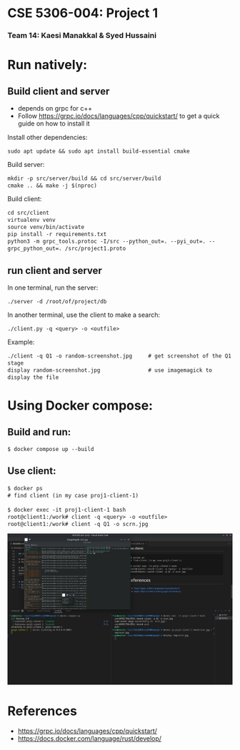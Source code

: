 # CSE 5306-004: Project 1
### Team 14: Kaesi Manakkal & Syed Hussaini
# Run natively:
## Build client and server
* depends on grpc for c++
 * Follow https://grpc.io/docs/languages/cpp/quickstart/ to get a quick guide on how to install it

Install other dependencies:
```
sudo apt update && sudo apt install build-essential cmake
```

Build server:
```
mkdir -p src/server/build && cd src/server/build
cmake .. && make -j $(nproc)
```

Build client:
```
cd src/client
virtualenv venv
source venv/bin/activate
pip install -r requirements.txt
python3 -m grpc_tools.protoc -I/src --python_out=. --pyi_out=. --grpc_python_out=. /src/project1.proto
```

## run client and server
In one terminal, run the server:
```
./server -d /root/of/project/db
```
In another terminal, use the client to make a search:
```
./client.py -q <query> -o <outfile>
```
Example:
```
./client -q Q1 -o random-screenshot.jpg     # get screenshot of the Q1 stage
display random-screenshot.jpg               # use imagemagick to display the file
```

# Using Docker compose:
## Build and run:
```
$ docker compose up --build
```
## Use client:
```
$ docker ps
# find client (in my case proj1-client-1)

$ docker exec -it proj1-client-1 bash
root@client1:/work# client -q <query> -o <outfile>
root@client1:/work# client -q Q1 -o scrn.jpg
```

![screenshot](db/screenshots/docker-compose-client-server.jpg)

# References
* https://grpc.io/docs/languages/cpp/quickstart/
* https://docs.docker.com/language/rust/develop/